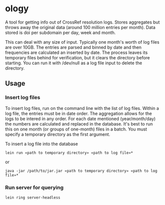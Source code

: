 # ology

A tool for getting info out of CrossRef resolution logs. Stores aggregates but throws away the original data (around 100 million entries per month). Data stored is doi per subdomain per day, week and month.

This can deal with any size of input. Typically one month's worth of log files are over 10GB. The entries are parsed and binned by date and then frequencies are calculated an inserted by date. The process leaves its temporary files behind for verification, but it clears the directory before starting. You can run it with /dev/null as a log file input to delete the directory.

## Usage

### Insert log files

To insert log files, run on the command line with the list of log files. Within a log file, the entries must be in date order. The aggregation allows for the logs to be intered in any order. For each date mentioned (year/month/day) the numbers are calculated and replaced in the database. It's best to run this on one month (or groups of one-month) files in a batch. You must specify a temporary directory as the first argument.

To insert a log file into the database

    lein run «path to temporary directory» «path to log file»*

or 

    java -jar /path/to/jar.jar «path to temporary directory» «path to log file»*

### Run server for querying

    lein ring server-headless
